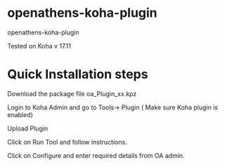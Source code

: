 openathens-koha-plugin
==================

openathens-koha-plugin

Tested on Koha v 17.11

Quick Installation steps
==================

Download the package file oa_Plugin_xx.kpz

Login to Koha Admin and go to Tools-> Plugin ( Make sure Koha plugin is enabled)

Upload Plugin

Click on Run Tool and follow instructions.

Click on Configure and enter required details from OA admin.
